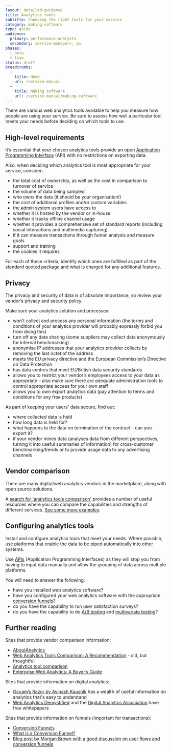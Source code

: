 ```yaml
---
layout: detailed-guidance
title: Analytics tools
subtitle: Choosing the right tools for your service
category: making-software
type: guide
audience:
  primary: performance-analysts 
  secondary: service-managers, qa
phases:
  - beta
  - live
status: draft
breadcrumbs:
  -
    title: Home
    url: /service-manual
  -
    title: Making software
    url: /service-manual/making-software
---
```


There are various web analytics tools available to help you measure how people are using your service. Be sure to assess how well a particular tool meets your needs before deciding on which tools to use.

## High-level requirements

It’s essential that your chosen analytics tools provide an open [Application Programming Interface](/service-manual/making-software/apis.html) (API) with no restrictions on exporting data.

Also, when deciding which analytics tool is most appropriate for your service, consider:


* the total cost of ownership, as well as the cost in comparison to turnover of service
* the volume of data being sampled
* who owns the data (it should be your organisation!)
* the cost of additional profiles and/or custom variables
* the admin system users have access to
* whether it is hosted by the vendor or in-house
* whether it tracks offline channel usage
* whether it provides a comprehensive set of standard reports (including social interactions and multimedia capturing)
* if it can measure transactions through funnel analysis and measure goals
* support and training
* the cookies it requires

For each of these criteria, identify which ones are fulfilled as part of the standard quoted package and what is charged for any additional features.

## Privacy

The privacy and security of data is of absolute importance, so review your vendor’s privacy and security policy.

Make sure your analytics solution and processes:

* won't collect and process any personal information (the terms and conditions of your analytics provider will probably expressly forbid you from doing this)
* turn off any data sharing (some suppliers may collect data anonymously for internal benchmarking)
* anonymise IP addresses that your analytics provider collects by removing the last octet of the address
* meets the EU privacy directive and the European Commission’s Directive on Data Protection
* has data centres that meet EU/British data security standards
* allows you to restrict your vendor’s employees access to your data as appropriate – also make sure there are adequate administration tools to control appropriate access for your own staff
* allows you to own export analytics data (pay attention to terms and conditions for any free products)

As part of keeping your users' data secure, find out:

* where collected data is held
* how long data is held for?
* what happens to the data on termination of the contract - can you export it?
* if your vendor mines data (analyses data from different perspectives, turning it into useful summaries of information) for cross-customer benchmarking/trends or to provide usage data to any advertising channels

## Vendor comparison

There are many digital/web analytics vendors in the marketplace, along with open source solutions.

A [search for 'analytics tools comparison'](https://www.bing.com/search?q=analytics+tools+comparison) provides a number of useful resources where you can compare the capabilities and strengths of different services. [See some more examples](#further-reading).

## Configuring analytics tools

Install and configure analytics tools that meet your needs. Where possible, use platforms that enable the data to be piped automatically into other systems.

Use [APIs](https://en.wikipedia.org/wiki/Application_programming_interface) (Application Programming Interfaces) as they will stop you from having to input data manually and allow the grouping of data across multiple platforms.

You will need to answer the following:

* have you installed web analytics software?
* have you configured your web analytics software with the appropriate [conversion funnels](https://en.wikipedia.org/wiki/Conversion_funnel)?
* do you have the capability to run user satisfaction surveys?
* do you have the capability to do [A/B testing](https://en.wikipedia.org/wiki/Ab_testing) and [multivariate testing](https://en.wikipedia.org/wiki/Multivariate_testing)?

## Further reading

Sites that provide vendor comparison information:

* [AboutAnalytics](http://www.aboutanalytics.com/)
* [Web Analytics Tools Comparison: A Recommendation](http://www.kaushik.net/avinash/web-analytics-tools-comparison-a-recommendation/) - old, but thoughtful
* [Analytics tool comparison](http://www.slideshare.net/shvmdhwn/analytics-tool-comparison)
* [Enterprise Web Analytics: A Buyer’s Guide](http://searchengineland.com/buyers-guides/enterprise-web-analytics-tools-in-the-facebook-era-a-buyers-guide)

Sites that provide information on digital analytics:

* [Occam’s Razor by Avinash Kaushik](http://www.kaushik.net/avinash/) has a wealth of useful information on analytics that's easy to understand
* [Web Analytics Demystified](http://www.webanalyticsdemystified.com/) and the [Digital Analytics Association](http://www.digitalanalyticsassociation.org/) have free whitepapers

Sites that provide information on funnels (important for transactions):

* [Conversion Funnels](http://wiki.clicktale.com/Article/Conversion_Funnels)
* [What is a Conversion Funnel?](http://www.webics.com.au/blog/conversion-tracking/conversion-funnel/)
* [Blog post by Morgan Brown with a good discussion on user flows and conversion funnels](http://www.smashingmagazine.com/2012/01/04/stop-designing-pages-start-designing-flows/)

